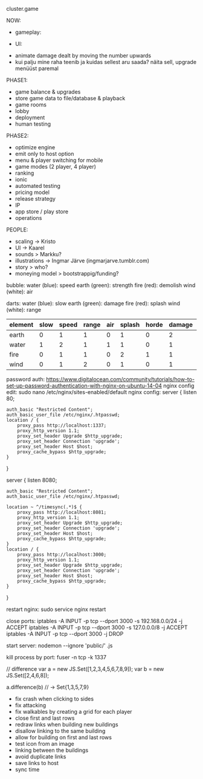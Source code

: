 cluster.game


NOW:
- gameplay:

- UI:
* animate damage dealt by moving the number upwards
* kui palju mine raha teenib ja kuidas sellest aru saada? näita sell, upgrade menüüst paremal

PHASE1:
* game balance & upgrades
* store game data to file/database & playback
* game rooms
* lobby
* deployment
* human testing

PHASE2:
* optimize engine
* emit only to host option
* menu & player switching for mobile
* game modes (2 player, 4 player)
* ranking
* ionic
* automated testing
* pricing model
* release strategy
* IP
* app store / play store
* operations

PEOPLE:
* scaling -> Kristo
* UI -> Kaarel
* sounds > Markku?
* illustrations -> Ingmar Järve (ingmarjarve.tumblr.com)
* story > who?
* moneying model > bootstrappig/funding?

bubble:
water (blue): speed
earth (green): strength
fire (red): demolish
wind (white): air

darts:
water (blue): slow
earth (green): damage
fire (red): splash
wind (white): range


element | slow      | speed     | range    | air       | splash   | horde    | damage    | strength  |
--------|-----------|-----------|----------|-----------|----------|----------|-----------|-----------|
earth   |  0        |  1        |  1       |  0        |  1       |  0       |  2        |  2        | 7
water   |  1        |  2        |  1       |  1        |  1       |  0       |  1        |  1        | 6
fire    |  0        |  1        |  1       |  0        |  2       |  1       |  1        |  1        | 5
wind    |  0        |  1        |  2       |  0        |  1       |  0       |  1        |  1        | 6


password auth:
https://www.digitalocean.com/community/tutorials/how-to-set-up-password-authentication-with-nginx-on-ubuntu-14-04
nginx config edit:
sudo nano /etc/nginx/sites-enabled/default
nginx config:
server {
    listen 80;

    auth_basic "Restricted Content";
    auth_basic_user_file /etc/nginx/.htpasswd;
    location / {
        proxy_pass http://localhost:1337;
        proxy_http_version 1.1;
        proxy_set_header Upgrade $http_upgrade;
        proxy_set_header Connection 'upgrade';
        proxy_set_header Host $host;
        proxy_cache_bypass $http_upgrade;
    }
}

server {
    listen 8080;

    auth_basic "Restricted Content";
    auth_basic_user_file /etc/nginx/.htpasswd;

	location ~ ^/timesync(.*)$ {
        proxy_pass http://localhost:8081;
        proxy_http_version 1.1;
        proxy_set_header Upgrade $http_upgrade;
        proxy_set_header Connection 'upgrade';
        proxy_set_header Host $host;
        proxy_cache_bypass $http_upgrade;
    }
    location / {
        proxy_pass http://localhost:3000;
        proxy_http_version 1.1;
        proxy_set_header Upgrade $http_upgrade;
        proxy_set_header Connection 'upgrade';
        proxy_set_header Host $host;
        proxy_cache_bypass $http_upgrade;
    }
}

restart nginx:
sudo service nginx restart

close ports:
iptables -A INPUT -p tcp --dport 3000 -s 192.168.0.0/24 -j ACCEPT
iptables -A INPUT -p tcp --dport 3000 -s 127.0.0.0/8 -j ACCEPT
iptables -A INPUT -p tcp --dport 3000 -j DROP

start server:
nodemon --ignore 'public/' .js

kill process by port:
fuser -n tcp -k 1337

// difference
var a = new JS.Set([1,2,3,4,5,6,7,8,9]);
var b = new JS.Set([2,4,6,8]);

a.difference(b)
// -> Set{1,3,5,7,9}

* fix crash when clicking to sides
* fix attacking
* fix walkables by creating a grid for each player
* close first and last rows
* redraw links when building new buildings
* disallow linking to the same building
* allow for building on first and last rows
* test icon from an image
* linking between the buildings
* avoid duplicate links
* save links to host
* sync time
